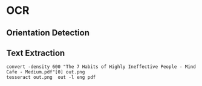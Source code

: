 # OCR

## Orientation Detection





## Text Extraction

```
convert -density 600 "The 7 Habits of Highly Ineffective People - Mind Cafe - Medium.pdf"[0] out.png
tesseract out.png  out -l eng pdf
```